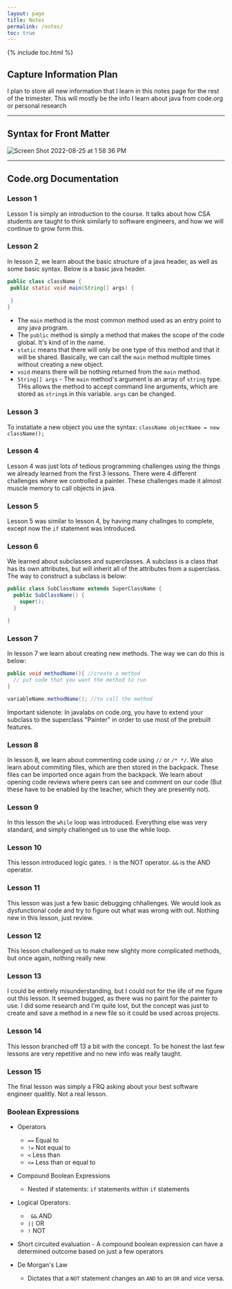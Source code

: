 ```yaml
---
layout: page
title: Notes
permalink: /notes/
toc: true
---
```


{% include toc.html %}

## Capture Information Plan
I plan to store all new information that I learn in this notes page for the rest of the trimester. This will mostly be the info I learn about java from code.org or personal research

---

## Syntax for Front Matter

![Screen Shot 2022-08-25 at 1 58 36 PM](https://user-images.githubusercontent.com/24465360/186767931-d47f4cb3-6c7c-4d68-8b51-8bd6ee659f86.png)

--- 

## Code.org Documentation

### Lesson 1
Lesson 1 is simply an introduction to the course. It talks about how CSA students are taught to think similarly to software engineers, and how we will continue to grow form this.

### Lesson 2
 In lesson 2, we learn about the basic structure of a java header, as well as some basic syntax. Below is a basic java header.

 ```java
public class className {
  public static void main(String[] args) {
  
  }
}
 ```
 
 - The ```main``` method is the most common method used as an entry point to any java program. 
 - The ```public``` method is simply a method that makes the scope of the code global. It's kind of in the name.
 - ```static``` means that there will only be one type of this method and that it will be shared. Basically, we can call the ```main``` method multiple times without creating a new object.
 - ```void``` means there will be nothing returned from the ```main``` method.
 - ```String[] args``` - The ```main``` method's argument is an array of ```string``` type. THis allows the method to accept command line arguments, which are stored as ```string```s in this variable. ```args``` can be changed.

### Lesson 3
To instatiate a new object you use the syntax: ```className objectName = new className();```

### Lesson 4
Lesson 4 was just lots of tedious programming challenges using the things we already learned from the first 3 lessons. There were 4 different challenges where we controlled a painter. These challenges made it almost muscle memory to call objects in java.

### Lesson 5
Lesson 5 was similar to lesson 4, by having many challnges to complete, except now the ```if``` statement was introduced. 

### Lesson 6
We learned about subclasses and superclasses. A subclass is a class that has its own attributes, but will inherit all of the attributes from a superclass. The way to construct a subclass is below:

```java
public class SubClassName extends SuperClassName {
  public SubClassName() {
    super();
  }

}
```

### Lesson 7
In lesson 7 we learn about creating new methods. The way we can do this is below:

```java
public void methodName(){ //create a method
  // put code that you want the method to run
}

variableName.methodName(); //to call the method
```

Important sidenote: In javalabs on code.org, you have to extend your subclass to the superclass "Painter" in order to use most of the prebuilt features.

### Lesson 8
In lesson 8, we learn about commenting code using ```//``` or ```/* */```. We also learn about commiting files, which are then stored in the backpack. These files can be imported once again from the backpack. We learn about opening code reviews where peers can see and comment on our code (But these have to be enabled by the teacher, which they are presently not). 

### Lesson 9
In this lesson the ```while``` loop was introduced. Everything else was very standard, and simply challenged us to use the while loop.

### Lesson 10
This lesson introduced logic gates. ```!``` is the NOT operator. ```&&``` is the AND operator.

### Lesson 11
This lesson was just a few basic debugging chhallenges. We would look as dysfunctional code and try to figure out what was wrong with out. Nothing new in this lesson, just review.

### Lesson 12
This lesson challenged us to make new slighty more complicated methods, but once again, nothing really new.

### Lesson 13
I could be entirely misunderstanding, but I could not for the life of me figure out this lesson. It seemed bugged, as there was no paint for the painter to use. I did some research and I'm quite lost, but the concept was just to create and save a method in a new file so it could be used across projects.

### Lesson 14
This lesson branched off 13 a bit with the concept. To be honest the last few lessons are very repetitive and no new info was really taught.

### Lesson 15
The final lesson was simply a FRQ asking about your best software engineer qualitly. Not a real lesson.

### Boolean Expressions
* Operators
  * ```==``` Equal to
  * ```!=``` Not equal to
  * ```<``` Less than
  * ```<=``` Less than or equal to
 
 * Compound Boolean Expressions
   * Nested if statements: ```if``` statements within ```if``` statements
 * Logical Operators:
   * ``` &&``` AND
   * ```||``` OR
   * ```!``` NOT
 
 * Short circuited evaluation - A compound boolean expression can have a determined outcome based on just a few operators
 * De Morgan's Law
   * Dictates that a ```NOT``` statement changes an ```AND``` to an ```OR``` and vice versa.

